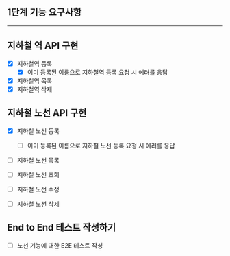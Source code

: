 ## 1단계 기능 요구사항

---

## 지하철 역 API 구현
- [x] 지하철역 등록
    - [x] 이미 등록된 이름으로 지하철역 등록 요청 시 에러를 응답
- [x] 지하철역 목록
- [x] 지하철역 삭제

## 지하철 노선 API 구현
- [x] 지하철 노선 등록
    - [ ] 이미 등록된 이름으로 지하철 노선 등록 요청 시 에러를 응답
- [ ] 지하철 노선 목록
- [ ] 지하철 노선 조회
- [ ] 지하철 노선 수정
- [ ] 지하철 노선 삭제


## End to End 테스트 작성하기
- [ ] 노선 기능에 대한 E2E 테스트 작성

